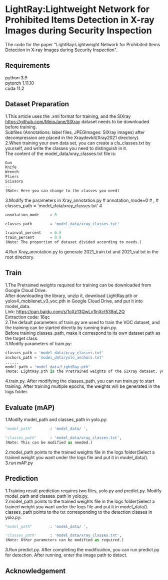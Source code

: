 # LightRay:Lightweight Network for Prohibited Items Detection in X-ray Images during Security Inspection
The code for the paper "LightRay:Lightweight Network for Prohibited Items Detection in X-ray Images during Security Inspection".
## Requirements
python 3.9 <br>
pytorch 1.11.10 <br>
cuda 11.2 
## Dataset Preparation
1.This article uses the .xml format for training, and the SIXray <https://github.com/MeioJane/SIXray> dataset needs to be downloaded before training.<br>
  Subfiles (Annotations: label files, JPEGImages: SIXray images) after decompression are placed in the Xraydevkit/Xray2021 directory).<br>
2.When training your own data set, you can create a cls_classes.txt by yourself, and write the classes you need to distinguish in it.<br>
  The content of the model_data/xray_classes.txt file is:
  ```python
  Gun
  Knife
  Wrench
  Pliers
  Scissors
  ...
  (Note: Here you can change to the classes you need)
  ```
3.Modify the parameters in Xray_annotation.py # annotation_mode=0 # , # classes_path = 'model_data/xray_classes.txt' #<br>
  ```python
  annotation_mode     = 0

  classes_path        = 'model_data/xray_classes.txt'

  trainval_percent    = 0.9
  train_percent       = 0.9
  (Note: The proportion of dataset divided according to needs.)
  ```
4.Run Xray_annotation.py to generate 2021_train.txt and 2021_val.txt in the root directory.
## Train
1.The Pretrained weights required for training can be downloaded from Google Cloud Drive.<br>
  After downloading the library, unzip it, download LightRay.pth or yolov4_mobilenet_v3_voc.pth in Google Cloud Drive, and put it into model_data.<br>
  Link: https://pan.baidu.com/s/1oXz13QwLx1lnXct538qL2Q <br>
  Extraction code: 16qc <br>
2.The default parameters of train.py are used to train the VOC dataset, and the training can be started directly by running train.py.<br>
  Before training classes_path, make it correspond to its own dataset path as the target class.<br>
3.Modify parameters of train.py:
  ```python
  classes_path = 'model_data/xray_classes.txt'
  anchors_path = 'model_data/yolo_anchors.txt'
  ......
  model_path = 'model_data/LightRay.pth' 
  (Note: LightRay.pth is the Pretrained weights of the SIXray dataset. yolov4_mobilenet_v3_voc.pth is the Pretrained weights of the voc dataset.)
  ```
4.train.py. After modifying the classes_path, you can run train.py to start training. After training multiple epochs, the weights will be generated in the logs folder.
## Evaluate (mAP)
1.Modify model_path and classes_path in yolo.py:<br>
  ```python
  "model_path"        : 'model_data/ ',  

  "classes_path"      : 'model_data/xray_classes.txt',
  (Note: This can be modified as needed.)
  ```
2.model_path points to the trained weights file in the logs folder(Select a trained weight you want under the logs file and put it in model_data/).<br>
3.run mAP.py
## Prediction
1.Training result prediction requires two files, yolo.py and predict.py. Modify model_path and classes_path in yolo.py.<br>
2.model_path points to the trained weights file in the logs folder(Select a trained weight you want under the logs file and put it in model_data/).
  classes_path points to the txt corresponding to the detection classes in yolo.py:
  ```python
  "model_path"        : 'model_data/ ',  

  "classes_path"      : 'model_data/xray_classes.txt',
  (Note: Other parameters can be modified as required.)
  ```
3.Run predict.py. After completing the modification, you can run predict.py for detection. After running, enter the image path to detect.
## Acknowledgement
